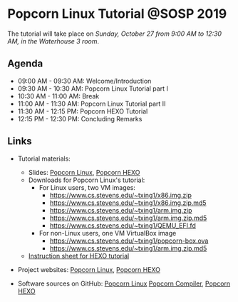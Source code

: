 # Popcorn Linux Tutorial @SOSP 2019

The tutorial will take place on _Sunday, October 27 from 9:00 AM to 12:30 AM,
in the Waterhouse 3 room_.

## Agenda

- 09:00 AM - 09:30 AM: Welcome/Introduction
- 09:30 AM - 10:30 AM: Popcorn Linux Tutorial part I
- 10:30 AM - 11:00 AM: Break
- 11:00 AM - 11:30 AM: Popcorn Linux Tutorial part II
- 11:30 AM - 12:15 PM: Popcorn HEXO Tutorial
- 12:15 PM - 12:30 PM: Concluding Remarks

## Links

- Tutorial materials:
  - Slides: [Popcorn Linux](https://github.com/ssrg-vt/popcorn-compiler/raw/master/tutorial/sosp-2019/materials/popcorn-slides.pdf), [Popcorn HEXO](https://github.com/ssrg-vt/popcorn-compiler/raw/master/tutorial/sosp-2019/materials/hexo-slides.pdf)
  - Downloads for Popcorn Linux's tutorial:
    - For Linux users, two VM images:
      - https://www.cs.stevens.edu/~txing1/x86.img.zip
      - https://www.cs.stevens.edu/~txing1/x86.img.zip.md5
      - https://www.cs.stevens.edu/~txing1/arm.img.zip
      - https://www.cs.stevens.edu/~txing1/arm.img.zip.md5
      - https://www.cs.stevens.edu/~txing1/QEMU_EFI.fd
    - For non-Linux users, one VM VirtualBox image
      - https://www.cs.stevens.edu/~txing1/popcorn-box.ova
      - https://www.cs.stevens.edu/~txing1/arm.img.zip.md5
  - [Instruction sheet for HEXO tutorial](https://github.com/ssrg-vt/popcorn-compiler/raw/master/tutorial/sosp-2019/materials/hexo-instructions.pdf)

- Project websites: [Popcorn Linux](http://popcornlinux.org), [Popcorn HEXO](http://popcornlinux.org/index.php/hexo)
- Software sources on GitHub: [Popcorn Linux](https://github.com/systems-nuts/popcorn-kernel) [Popcorn Compiler](https://github.com/systems-nuts/popcorn-compiler), [Popcorn HEXO](https://github.com/ssrg-vt/popcorn-compiler/tree/hermit-master)
